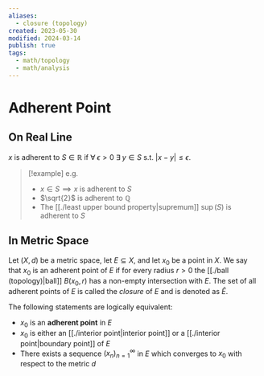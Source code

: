 ```yaml
---
aliases:
  - closure (topology)
created: 2023-05-30
modified: 2024-03-14
publish: true
tags:
  - math/topology
  - math/analysis
---
```


# Adherent Point
## On Real Line
$x$ is adherent to $S \in \mathbb{R}$ if  $\forall \; \epsilon > 0 \ \exists \; y \in S$ s.t. $|x-y| \leq \epsilon$. 

> [!example] e.g.
>  - $x \in S \implies  x \text{ is adherent to } S$
 > - $\sqrt{2}$ is adherent to  $\mathbb{Q}$
 > - The [[./least upper bound property|supremum]] $\sup(S)$ is adherent to $S$

## In Metric Space
Let $(X, d)$ be a metric space, let $E \subseteq X$, and let $x_0$ be a point in $X$.
We say that $x_0$ is an adherent point of $E$ if for every radius $r > 0$ the [[./ball (topology)|ball]] $B(x_0, r)$ has a non-empty intersection with $E$.
The set of all adherent points of $E$ is called the *closure* of $E$ and is denoted as $\bar{E}$.

The following statements are logically equivalent:
- $x_0$ is an **adherent point** in $E$
- $x_0$ is either an [[./interior point|interior point]] or a [[./interior point|boundary point]] of $E$
- There exists a sequence $(x_n)^\infty_{n=1}$ in $E$ which converges to $x_0$ with respect to the metric $d$